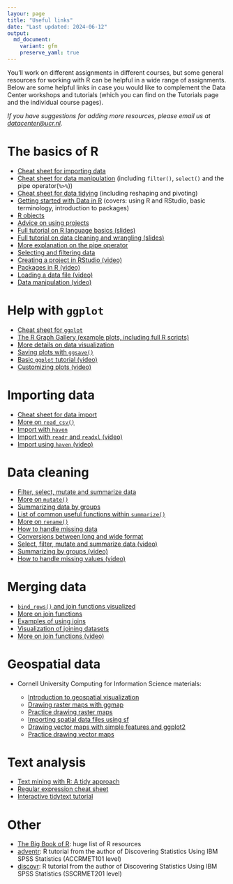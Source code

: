 ```yaml
---
layour: page
title: "Useful links"
date: "Last updated: 2024-06-12"
output:
  md_document:
    variant: gfm
    preserve_yaml: true
---
```


You’ll work on different assignments in different courses, but some
general resources for working with R can be helpful in a wide range of
assignments. Below are some helpful links in case you would like to
complement the Data Center workshops and tutorials (which you can find
on the Tutorials page and the individual course pages).

*If you have suggestions for adding more resources, please email us at
<datacenter@ucr.nl>.*

# The basics of R

- [Cheat sheet for importing
  data](https://github.com/rstudio/cheatsheets/blob/main/data-import.pdf)
- [Cheat sheet for data
  manipulation](https://github.com/rstudio/cheatsheets/blob/main/data-transformation.pdf)
  (including `filter()`, `select()` and the pipe operator(`%>%`))
- [Cheat sheet for data
  tidying](https://github.com/rstudio/cheatsheets/blob/main/tidyr.pdf)
  (including reshaping and pivoting)
- [Getting started with Data in
  R](https://moderndive.netlify.app/1-getting-started.html#getting-started)
  (covers: using R and RStudio, basic terminology, introduction to
  packages)
- [R objects](https://rstudio-education.github.io/hopr/r-objects.html)
- [Advice on using
  projects](https://r4ds.had.co.nz/workflow-projects.html)
- [Full tutorial on R language basics
  (slides)](https://raw.githack.com/uo-ec607/lectures/master/04-rlang/04-rlang.html#1)
- [Full tutorial on data cleaning and wrangling
  (slides)](https://raw.githack.com/uo-ec607/lectures/master/05-tidyverse/05-tidyverse.html#1)
- [More explanation on the pipe
  operator](https://r4ds.had.co.nz/pipes.html)
- [Selecting and filtering
  data](https://mdsr-book.github.io/mdsr2e/ch-dataI.html#sec:pipe)
- [Creating a project in RStudio
  (video)](https://www.youtube.com/watch?v=WyrJmJWgPiU)
- [Packages in R
  (video)](https://www.youtube.com/watch?v=v6VygIgvoZU&t=1s)
- [Loading a data file
  (video)](https://www.youtube.com/watch?v=2MVolYETR5Q)
- [Data manipulation
  (video)](https://www.youtube.com/watch?v=Zc_ufg4uW4U)

# Help with `ggplot`

- [Cheat sheet for
  `ggplot`](https://github.com/rstudio/cheatsheets/blob/main/data-visualization-2.1.pdf)
- [The R Graph Gallery (example plots, including full R
  scripts)](https://www.r-graph-gallery.com/)
- [More details on data
  visualization](https://mdsr-book.github.io/mdsr2e/ch-vizII.html#a-grammar-for-data-graphics)
- [Saving plots with
  `ggsave()`](https://www.tutorialgateway.org/save-r-ggplot-using-ggsave/)
- [Basic `ggplot` tutorial
  (video)](https://www.youtube.com/watch?v=hr2X7rmkprM)
- [Customizing plots
  (video)](https://www.youtube.com/watch?v=1GmQ5BdAhG4)

# Importing data

- [Cheat sheet for data
  import](https://github.com/rstudio/cheatsheets/blob/main/data-import.pdf)
- [More on
  `read_csv()`](https://uomresearchit.github.io/r-tidyverse-intro/03-loading-data-into-R/)
- [Import with
  `haven`](https://tutorials.methodsconsultants.com/posts/reading-sas-spss-or-stata-files-into-r-using-haven/)
- [Import with `readr` and `readxl`
  (video)](https://www.youtube.com/watch?v=366N1K1ja8g)
- [Import using `haven`
  (video)](https://www.youtube.com/watch?v=egFoDj6H9Ts)

# Data cleaning

- [Filter, select, mutate and summarize
  data](https://rpubs.com/AnalystNyamu/507453)
- [More on `mutate()`](https://www.sharpsightlabs.com/blog/mutate-in-r/)
- [Summarizing data by
  groups](https://r-graphics.org/recipe-dataprep-summarize)
- [List of common useful functions within
  `summarize()`](https://www.r-bloggers.com/2021/06/summarize-in-r-data-summarization-in-r/)
- [More on
  `rename()`](https://www.datasciencemadesimple.com/rename-the-column-name-in-r-using-dplyr/)
- [How to handle missing
  data](https://universeofdatascience.com/how-to-handle-missing-values-in-r/)
- [Conversions between long and wide
  format](https://mdsr-book.github.io/mdsr2e/ch-dataII.html#data-verbs-for-converting-wide-to-narrow-and-vice-versa)
- [Select, filter, mutate and summarize data
  (video)](https://www.youtube.com/watch?v=nRtp7wSEtJA)
- [Summarizing by groups
  (video)](https://www.youtube.com/watch?v=zAlbrPozMHI)
- [How to handle missing values
  (video)](https://www.youtube.com/watch?v=O_gPPrezk5o)

# Merging data

- [`bind_rows()` and join functions
  visualized](https://www.r4epi.com/working-with-multiple-data-frames.html)
- [More on join
  functions](https://www.datasciencemadesimple.com/join-in-r-merge-in-r/)
- [Examples of using
  joins](https://statisticsglobe.com/r-dplyr-join-inner-left-right-full-semi-anti)
- [Visualization of joining
  datasets](https://www.garrickadenbuie.com/project/tidyexplain/#mutating-joins)
- [More on join functions
  (video)](https://www.youtube.com/watch?v=Yg-pNqzDuN4)

# Geospatial data

- Cornell University Computing for Information Science materials:

  - [Introduction to geospatial
    visualization](https://info5940.infosci.cornell.edu/notes/geoviz/intro-geospatial-viz/)
  - [Drawing raster maps with
    ggmap](https://info5940.infosci.cornell.edu/notes/geoviz/raster-maps-with-ggmap/)
  - [Practice drawing raster
    maps](https://info5940.infosci.cornell.edu/notes/geoviz/raster-maps-practice/)
  - [Importing spatial data files using
    sf](https://info5940.infosci.cornell.edu/notes/geoviz/simple-features/)
  - [Drawing vector maps with simple features and
    ggplot2](https://info5940.infosci.cornell.edu/notes/geoviz/vector-maps/)
  - [Practice drawing vector
    maps](https://info5940.infosci.cornell.edu/notes/geoviz/vector-maps-practice/)

# Text analysis

- [Text mining with R: A tidy approach](https://www.tidytextmining.com/)
- [Regular expression cheat
  sheet](https://evoldyn.gitlab.io/evomics-2018/ref-sheets/R_strings.pdf)
- [Interactive tidytext
  tutorial](https://juliasilge.shinyapps.io/learntidytext/#section-introduction)

# Other

- [The Big Book of R](https://www.bigbookofr.com/): huge list of R
  resources
- [adventr](https://www.statisticsadventure.com/adventr/): R tutorial
  from the author of Discovering Statistics Using IBM SPSS Statistics
  (ACCRMET101 level)
- [discovr](https://www.discovr.rocks/discovr/): R tutorial from the
  author of Discovering Statistics Using IBM SPSS Statistics (SSCRMET201
  level)
